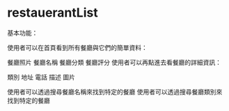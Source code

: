 # restauerantList
基本功能：

使用者可以在首頁看到所有餐廳與它們的簡單資料：

餐廳照片
餐廳名稱
餐廳分類
餐廳評分
使用者可以再點進去看餐廳的詳細資訊：

類別
地址
電話
描述
圖片

使用者可以透過搜尋餐廳名稱來找到特定的餐廳
使用者可以透過搜尋餐廳類別來找到特定的餐廳

